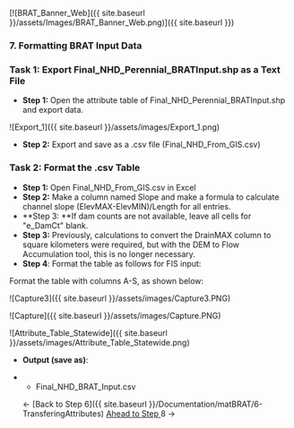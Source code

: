 [![BRAT_Banner_Web]({{ site.baseurl }}/assets/Images/BRAT_Banner_Web.png)]({{ site.baseurl }})

### 7. Formatting BRAT Input Data

### Task 1: Export Final_NHD_Perennial_BRATInput.shp as a Text File

- **Step 1:** Open the attribute table of Final_NHD_Perennial_BRATInput.shp and export data.

![Export_1]({{ site.baseurl }}/assets/images/Export_1.png)

- **Step 2:** Export and save as a .csv file (Final_NHD_From_GIS.csv)

### Task 2: Format the .csv Table

- **Step 1:** Open Final_NHD_From_GIS.csv in Excel
- **Step 2:** Make a column named Slope and make a formula to calculate channel slope (ElevMAX-ElevMIN)/Length for all entries.
- **Step 3: **If dam counts are not available, leave all cells for "e_DamCt" blank.
- **Step 3:** Previously, calculations to convert the DrainMAX column to square kilometers were required, but with the DEM to Flow Accumulation tool, this is no longer necessary.
- **Step 4**: Format the table as follows for FIS input:

Format the table  with columns A-S, as shown below:

![Capture3]({{ site.baseurl }}/assets/images/Capture3.PNG)

![Capture]({{ site.baseurl }}/assets/images/Capture.PNG)

![Attribute_Table_Statewide]({{ site.baseurl }}/assets/images/Attribute_Table_Statewide.png)

- **Output (save as)**: 

- - Final_NHD_BRAT_Input.csv

  <- [Back to Step 6]({{ site.baseurl }}/Documentation/matBRAT/6-TransferingAttributes)        [Ahead to Step ](http://brat.joewheaton.org/home/documentation/manual-implementation/beaver-dam-capacity-model/5-dams-persist-at-high-flows)8 ->